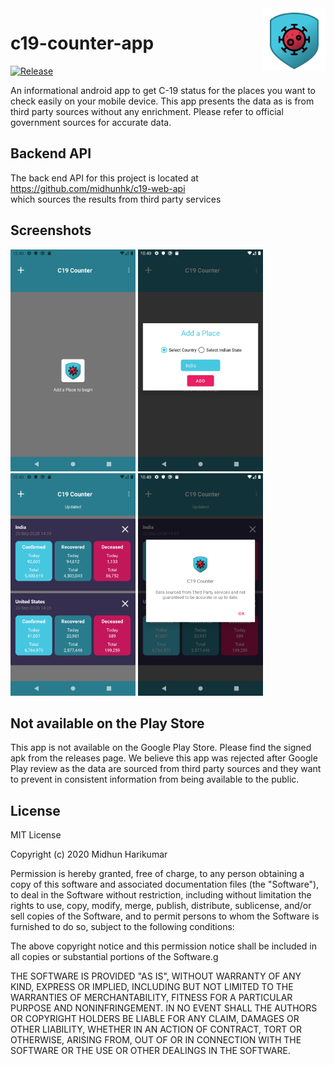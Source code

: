 <img align="right" height="100" src="https://raw.githubusercontent.com/midhunhk/artwork/master/C19Counter/export/app_icon.png" />

# c19-counter-app
[![Release](https://img.shields.io/github/release/midhunhk/c19-counter-app.svg)](https://github.com/midhunhk/c19-counter-app/releases)

An informational android app to get C-19 status for the places you want to check easily on your mobile device.
This app presents the data as is from third party sources without any enrichment.
Please refer to official government sources for accurate data.

## Backend API
The back end API for this project is located at  
https://github.com/midhunhk/c19-web-api  
which sources the results from third party services

## Screenshots
<img alt="Home" src="https://github.com/midhunhk/artwork/blob/master/C19Counter/export/screen-shots/Screenshot_1600612808.png?raw=true" width="200"/> <img alt="Add a Place" src="https://raw.githubusercontent.com/midhunhk/artwork/master/C19Counter/export/screen-shots/Screenshot_1600612815.png" width="200"/> <img alt="Results" src="https://raw.githubusercontent.com/midhunhk/artwork/master/C19Counter/export/screen-shots/Screenshot_1600612834.png" width="200"/> <img alt="About" src="https://raw.githubusercontent.com/midhunhk/artwork/master/C19Counter/export/screen-shots/Screenshot_1600612841.png" width="200"/>

## Not available on the Play Store
This app is not available on the Google Play Store. Please find the signed apk from the releases page.
We believe this app was rejected after Google Play review as the data are sourced from third party sources and they want to prevent
in consistent information from being available to the public.

## License
MIT License

Copyright (c) 2020 Midhun Harikumar

Permission is hereby granted, free of charge, to any person obtaining a copy
of this software and associated documentation files (the "Software"), to deal
in the Software without restriction, including without limitation the rights
to use, copy, modify, merge, publish, distribute, sublicense, and/or sell
copies of the Software, and to permit persons to whom the Software is
furnished to do so, subject to the following conditions:

The above copyright notice and this permission notice shall be included in all
copies or substantial portions of the Software.g

THE SOFTWARE IS PROVIDED "AS IS", WITHOUT WARRANTY OF ANY KIND, EXPRESS OR
IMPLIED, INCLUDING BUT NOT LIMITED TO THE WARRANTIES OF MERCHANTABILITY,
FITNESS FOR A PARTICULAR PURPOSE AND NONINFRINGEMENT. IN NO EVENT SHALL THE
AUTHORS OR COPYRIGHT HOLDERS BE LIABLE FOR ANY CLAIM, DAMAGES OR OTHER
LIABILITY, WHETHER IN AN ACTION OF CONTRACT, TORT OR OTHERWISE, ARISING FROM,
OUT OF OR IN CONNECTION WITH THE SOFTWARE OR THE USE OR OTHER DEALINGS IN THE
SOFTWARE.